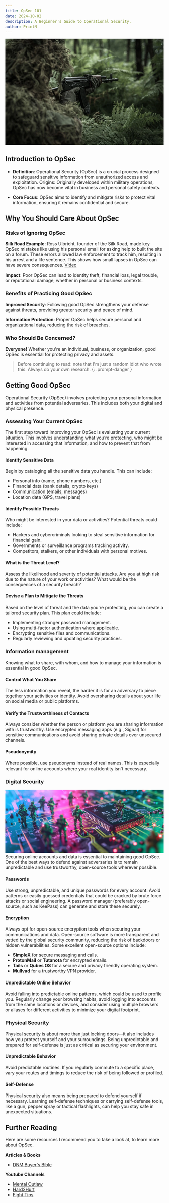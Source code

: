 ```yaml
---
title: OpSec 101
date: 2024-10-02
description: A Beginner's Guide to Operational Security.
author: PrintN
---
```

![Image 0](0.webp)
## Introduction to OpSec
- **Definition**: Operational Security (OpSec) is a crucial process designed to safeguard sensitive information from unauthorized access and exploitation.
Origins: Originally developed within military operations, OpSec has now become vital in business and personal safety contexts.

- **Core Focus**: OpSec aims to identify and mitigate risks to protect vital information, ensuring it remains confidential and secure.

## Why You Should Care About OpSec
### Risks of Ignoring OpSec
**Silk Road Example**:
Ross Ulbricht, founder of the Silk Road, made key OpSec mistakes like using his personal email for asking help to built the site on a forum. These errors allowed law enforcement to track him, resulting in his arrest and a life sentence. This shows how small lapses in OpSec can have severe consequences. [Video](https://www.youtube.com/watch?v=HBTYVVUBAGs)

**Impact**:
Poor OpSec can lead to identity theft, financial loss, legal trouble, or reputational damage, whether in personal or business contexts.

### Benefits of Practicing Good OpSec
**Improved Security**:
Following good OpSec strengthens your defense against threats, providing greater security and peace of mind.

**Information Protection**:
Proper OpSec helps secure personal and organizational data, reducing the risk of breaches.

### Who Should Be Concerned?
**Everyone!**
Whether you're an individual, business, or organization, good OpSec is essential for protecting privacy and assets.

> Before continuing to read: note that I'm just a random idiot who wrote this. Always do your own research.
{: .prompt-danger }

## Getting Good OpSec
Operational Security (OpSec) involves protecting your personal information and activities from potential adversaries. This includes both your digital and physical presence.
### Assessing Your Current OpSec
The first step toward improving your OpSec is evaluating your current situation. This involves understanding what you’re protecting, who might be interested in accessing that information, and how to prevent that from happening.

#### Identify Sensitive Data
Begin by cataloging all the sensitive data you handle. This can include:
- Personal info (name, phone numbers, etc.)
- Financial data (bank details, crypto keys)
- Communication (emails, messages)
- Location data (GPS, travel plans)

#### Identify Possible Threats
Who might be interested in your data or activities? Potential threats could include:
- Hackers and cybercriminals looking to steal sensitive information for financial gain.
- Governments or surveillance programs tracking activity.
- Competitors, stalkers, or other individuals with personal motives.

#### What is the Threat Level?
Assess the likelihood and severity of potential attacks. Are you at high risk due to the nature of your work or activities? What would be the consequences of a security breach?

#### Devise a Plan to Mitigate the Threats
Based on the level of threat and the data you're protecting, you can create a tailored security plan. This plan could include:
- Implementing stronger password management.
- Using multi-factor authentication where applicable.
- Encrypting sensitive files and communications.
- Regularly reviewing and updating security practices.

### Information management
Knowing what to share, with whom, and how to manage your information is essential in good OpSec.

#### Control What You Share
The less information you reveal, the harder it is for an adversary to piece together your activities or identity. Avoid oversharing details about your life on social media or public platforms.

#### Verify the Trustworthiness of Contacts
Always consider whether the person or platform you are sharing information with is trustworthy. Use encrypted messaging apps (e.g., Signal) for sensitive communications and avoid sharing private details over unsecured channels.

#### Pseudonymity
Where possible, use pseudonyms instead of real names. This is especially relevant for online accounts where your real identity isn't necessary.

### Digital Security
![Digital Security](1.webp)
Securing online accounts and data is essential to maintaining good OpSec. One of the best ways to defend against adversaries is to remain unpredictable and use trustworthy, open-source tools wherever possible.

#### Passwords
Use strong, unpredictable, and unique passwords for every account. Avoid patterns or easily guessed credentials that could be cracked by brute force attacks or social engineering. A password manager (preferably open-source, such as KeePass) can generate and store these securely.

#### Encryption
Always opt for open-source encryption tools when securing your communications and data. Open-source software is more transparent and vetted by the global security community, reducing the risk of backdoors or hidden vulnerabilities. Some excellent open-source options include:

- **SimpleX** for secure messaging and calls.
- **ProtonMail** or **Tutanota** for encrypted emails.
- **Tails** or **Qubes OS** for a secure and privacy friendly operating system.
- **Mullvad** for a trustworthy VPN provider.

#### Unpredictable Online Behavior
Avoid falling into predictable online patterns, which could be used to profile you. Regularly change your browsing habits, avoid logging into accounts from the same locations or devices, and consider using multiple browsers or aliases for different activities to minimize your digital footprint.

### Physical Security
Physical security is about more than just locking doors—it also includes how you protect yourself and your surroundings. Being unpredictable and prepared for self-defense is just as critical as securing your environment.

#### Unpredictable Behavior
Avoid predictable routines. If you regularly commute to a specific place, vary your routes and timings to reduce the risk of being followed or profiled.

#### Self-Defense
Physical security also means being prepared to defend yourself if necessary. Learning self-defense techniques or carrying self-defense tools, like a gun, pepper spray or tactical flashlights, can help you stay safe in unexpected situations.

## Further Reading
Here are some resources I recommend you to take a look at, to learn more about OpSec.

**Articles & Books**
- [DNM Buyer's Bible](https://darkcatalog.com/wp-content/uploads/2022/06/bible_v2.pdf)

**Youtube Channels**
- [Mental Outlaw](https://www.youtube.com/@MentalOutlaw)
- [Hard2Hurt](https://www.youtube.com/@hard2hurt)
- [Fight Tips](https://www.youtube.com/@fighttips)